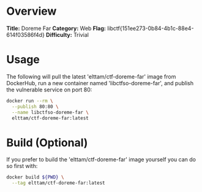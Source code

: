 # Overview

**Title:** Doreme Far
**Category:** Web
**Flag:** libctf{151ee273-0b84-4b1c-88e4-614f03586f4d}
**Difficulty:** Trivial

# Usage

The following will pull the latest 'elttam/ctf-doreme-far' image from DockerHub, run a new container named 'libctfso-doreme-far', and publish the vulnerable service on port 80:

```sh
docker run --rm \
  --publish 80:80 \
  --name libctfso-doreme-far \
  elttam/ctf-doreme-far:latest
```

# Build (Optional)

If you prefer to build the 'elttam/ctf-doreme-far' image yourself you can do so first with:

```sh
docker build ${PWD} \
  --tag elttam/ctf-doreme-far:latest
```

